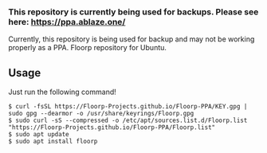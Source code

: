 ### This repository is currently being used for backups. Please see here: https://ppa.ablaze.one/

Currently, this repository is being used for backup and may not be working properly as a PPA.
Floorp repository for Ubuntu.

## Usage

Just run the following command!
```
$ curl -fsSL https://Floorp-Projects.github.io/Floorp-PPA/KEY.gpg | sudo gpg --dearmor -o /usr/share/keyrings/Floorp.gpg
$ sudo curl -sS --compressed -o /etc/apt/sources.list.d/Floorp.list "https://Floorp-Projects.github.io/Floorp-PPA/Floorp.list"
$ sudo apt update
$ sudo apt install floorp
```

